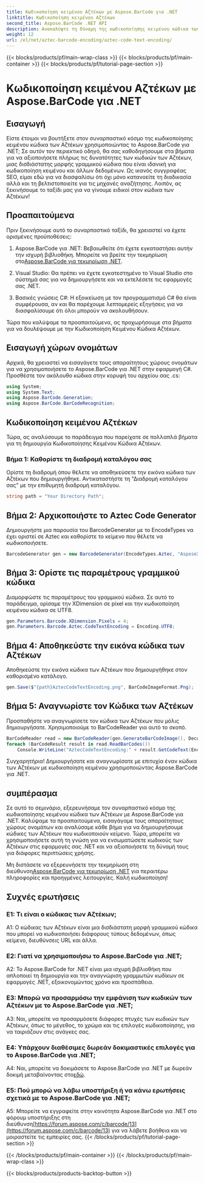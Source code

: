 ```yaml
---
title: Κωδικοποίηση κειμένου Αζτέκων με Aspose.BarCode για .NET
linktitle: Κωδικοποίηση κειμένου Αζτέκων
second_title: Aspose.BarCode .NET API
description: Ανακαλύψτε τη δύναμη της κωδικοποίησης κειμένου κώδικα των Αζτέκων με το Aspose.BarCode για .NET. Μάθετε πώς να δημιουργείτε και να αναγνωρίζετε κωδικούς των Αζτέκων στις εφαρμογές σας .NET.
weight: 12
url: /el/net/aztec-barcode-encoding/aztec-code-text-encoding/
---
```


{{< blocks/products/pf/main-wrap-class >}}
{{< blocks/products/pf/main-container >}}
{{< blocks/products/pf/tutorial-page-section >}}

# Κωδικοποίηση κειμένου Αζτέκων με Aspose.BarCode για .NET

## Εισαγωγή

Είστε έτοιμοι να βουτήξετε στον συναρπαστικό κόσμο της κωδικοποίησης κειμένου κώδικα των Αζτέκων χρησιμοποιώντας το Aspose.BarCode για .NET; Σε αυτόν τον περιεκτικό οδηγό, θα σας καθοδηγήσουμε στα βήματα για να αξιοποιήσετε πλήρως τις δυνατότητες των κωδικών των Αζτέκων, μιας δισδιάστατης μορφής γραμμικού κώδικα που είναι ιδανική για κωδικοποίηση κειμένου και άλλων δεδομένων. Ως ικανός συγγραφέας SEO, είμαι εδώ για να διασφαλίσω ότι όχι μόνο κατανοείτε τη διαδικασία αλλά και τη βελτιστοποιείτε για τις μηχανές αναζήτησης. Λοιπόν, ας ξεκινήσουμε το ταξίδι μας για να γίνουμε ειδικοί στον κώδικα των Αζτέκων!

## Προαπαιτούμενα

Πριν ξεκινήσουμε αυτό το συναρπαστικό ταξίδι, θα χρειαστεί να έχετε ορισμένες προϋποθέσεις:

1.  Aspose.BarCode για .NET: Βεβαιωθείτε ότι έχετε εγκαταστήσει αυτήν την ισχυρή βιβλιοθήκη. Μπορείτε να βρείτε την τεκμηρίωση στο[Aspose.BarCode για τεκμηρίωση .NET](https://reference.aspose.com/barcode/net/).

2. Visual Studio: Θα πρέπει να έχετε εγκατεστημένο το Visual Studio στο σύστημά σας για να δημιουργήσετε και να εκτελέσετε τις εφαρμογές σας .NET.

3. Βασικές γνώσεις C#: Η εξοικείωση με τον προγραμματισμό C# θα είναι συμφέρουσα, αν και θα παρέχουμε λεπτομερείς εξηγήσεις για να διασφαλίσουμε ότι όλοι μπορούν να ακολουθήσουν.

Τώρα που καλύψαμε τα προαπαιτούμενα, ας προχωρήσουμε στα βήματα για να δουλέψουμε με την Κωδικοποίηση Κειμένου Κώδικα Αζτέκων.

## Εισαγωγή χώρων ονομάτων

Αρχικά, θα χρειαστεί να εισαγάγετε τους απαραίτητους χώρους ονομάτων για να χρησιμοποιήσετε το Aspose.BarCode για .NET στην εφαρμογή C#. Προσθέστε τον ακόλουθο κώδικα στην κορυφή του αρχείου σας .cs:

```csharp
using System;
using System.Text;
using Aspose.BarCode.Generation;
using Aspose.BarCode.BarCodeRecognition;
```

## Κωδικοποίηση κειμένου Αζτέκων

Τώρα, ας αναλύσουμε το παράδειγμα που παρείχατε σε πολλαπλά βήματα για τη δημιουργία Κωδικοποίησης Κειμένου Κώδικα Αζτέκων.

### Βήμα 1: Καθορίστε τη διαδρομή καταλόγου σας

Ορίστε τη διαδρομή όπου θέλετε να αποθηκεύσετε την εικόνα κώδικα των Αζτέκων που δημιουργήθηκε. Αντικαταστήστε τη "Διαδρομή καταλόγου σας" με την επιθυμητή διαδρομή καταλόγου.

```csharp
string path = "Your Directory Path";
```

## Βήμα 2: Αρχικοποιήστε το Aztec Code Generator

Δημιουργήστε μια παρουσία του BarcodeGenerator με το EncodeTypes να έχει οριστεί σε Aztec και καθορίστε το κείμενο που θέλετε να κωδικοποιήσετε.

```csharp
BarcodeGenerator gen = new BarcodeGenerator(EncodeTypes.Aztec, "Aspose常に先を行く");
```

## Βήμα 3: Ορίστε τις παραμέτρους γραμμικού κώδικα

Διαμορφώστε τις παραμέτρους του γραμμικού κώδικα. Σε αυτό το παράδειγμα, ορίσαμε την XDimension σε pixel και την κωδικοποίηση κειμένου κώδικα σε UTF8.

```csharp
gen.Parameters.Barcode.XDimension.Pixels = 4;
gen.Parameters.Barcode.Aztec.CodeTextEncoding = Encoding.UTF8;
```

## Βήμα 4: Αποθηκεύστε την εικόνα κώδικα των Αζτέκων

Αποθηκεύστε την εικόνα κώδικα των Αζτέκων που δημιουργήθηκε στον καθορισμένο κατάλογο.

```csharp
gen.Save($"{path}AztecCodeTextEncoding.png", BarCodeImageFormat.Png);
```

## Βήμα 5: Αναγνωρίστε τον Κώδικα των Αζτέκων

Προσπαθήστε να αναγνωρίσετε τον κώδικα των Αζτέκων που μόλις δημιουργήσατε. Χρησιμοποιούμε το BarCodeReader για αυτό το σκοπό.

```csharp
BarCodeReader read = new BarCodeReader(gen.GenerateBarCodeImage(), DecodeType.Aztec);
foreach (BarCodeResult result in read.ReadBarCodes())
    Console.WriteLine("AztecCodeTextEncoding:" + result.GetCodeText(Encoding.UTF8));
```

Συγχαρητήρια! Δημιουργήσατε και αναγνωρίσατε με επιτυχία έναν κώδικα των Αζτέκων με κωδικοποίηση κειμένου χρησιμοποιώντας Aspose.BarCode για .NET.

## συμπέρασμα

Σε αυτό το σεμινάριο, εξερευνήσαμε τον συναρπαστικό κόσμο της κωδικοποίησης κειμένου κώδικα των Αζτέκων με Aspose.BarCode για .NET. Καλύψαμε τα προαπαιτούμενα, εισαγάγαμε τους απαραίτητους χώρους ονομάτων και αναλύσαμε κάθε βήμα για να δημιουργήσουμε κώδικες των Αζτέκων που κωδικοποιούν κείμενο. Τώρα, μπορείτε να χρησιμοποιήσετε αυτή τη γνώση για να ενσωματώσετε κωδικούς των Αζτέκων στις εφαρμογές σας .NET και να αξιοποιήσετε τη δύναμή τους για διάφορες περιπτώσεις χρήσης.

 Μη διστάσετε να εξερευνήσετε την τεκμηρίωση στη διεύθυνση[Aspose.BarCode για τεκμηρίωση .NET](https://reference.aspose.com/barcode/net/) για περαιτέρω πληροφορίες και προηγμένες λειτουργίες. Καλή κωδικοποίηση!

## Συχνές ερωτήσεις

### Ε1: Τι είναι ο κώδικας των Αζτέκων;

A1: Ο κώδικας των Αζτέκων είναι μια δισδιάστατη μορφή γραμμικού κώδικα που μπορεί να κωδικοποιήσει διάφορους τύπους δεδομένων, όπως κείμενο, διευθύνσεις URL και άλλα.

### Ε2: Γιατί να χρησιμοποιήσω το Aspose.BarCode για .NET;

A2: Το Aspose.BarCode for .NET είναι μια ισχυρή βιβλιοθήκη που απλοποιεί τη δημιουργία και την αναγνώριση γραμμωτών κωδίκων σε εφαρμογές .NET, εξοικονομώντας χρόνο και προσπάθεια.

### Ε3: Μπορώ να προσαρμόσω την εμφάνιση των κωδικών των Αζτέκων με το Aspose.BarCode για .NET;

A3: Ναι, μπορείτε να προσαρμόσετε διάφορες πτυχές των κωδικών των Αζτέκων, όπως το μέγεθος, το χρώμα και τις επιλογές κωδικοποίησης, για να ταιριάζουν στις ανάγκες σας.

### Ε4: Υπάρχουν διαθέσιμες δωρεάν δοκιμαστικές επιλογές για το Aspose.BarCode για .NET;

 A4: Ναι, μπορείτε να δοκιμάσετε το Aspose.BarCode για .NET με δωρεάν δοκιμή μεταβαίνοντας στο[εδώ](https://releases.aspose.com/).

### Ε5: Πού μπορώ να λάβω υποστήριξη ή να κάνω ερωτήσεις σχετικά με το Aspose.BarCode για .NET;

 A5: Μπορείτε να εγγραφείτε στην κοινότητα Aspose.BarCode για .NET στο φόρουμ υποστήριξης στη διεύθυνση[https://forum.aspose.com/c/barcode/13](https://forum.aspose.com/c/barcode/13) για να λάβετε βοήθεια και να μοιραστείτε τις εμπειρίες σας.
{{< /blocks/products/pf/tutorial-page-section >}}

{{< /blocks/products/pf/main-container >}}
{{< /blocks/products/pf/main-wrap-class >}}

{{< blocks/products/products-backtop-button >}}

